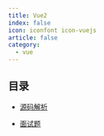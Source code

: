 ```yaml
---
title: Vue2
index: false
icon: iconfont icon-vuejs
article: false
category:
  - vue
---
```



## 目录

- [源码解析](sourceCode.md)

- [面试题](interview.md)
